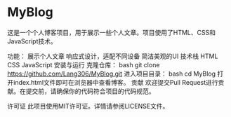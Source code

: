 # MyBlog
这是一个个人博客项目，用于展示一些个人文章。项目使用了HTML、CSS和JavaScript技术。

功能：
展示个人文章
响应式设计，适配不同设备
简洁美观的UI
技术栈
HTML
CSS
JavaScript
安装与运行
克隆仓库：
bash
git clone https://github.com/Lang306/MyBlog.git
进入项目目录：
bash
cd MyBlog
打开index.html文件即可在浏览器中查看博客。
贡献
欢迎提交Pull Request进行贡献。在提交前，请确保你的代码符合项目的代码规范。

许可证
此项目使用MIT许可证。详情请参阅LICENSE文件。
